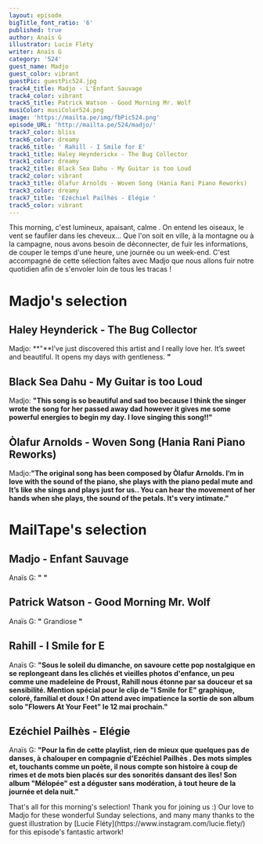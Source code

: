 ```yaml
---
layout: episode
bigTitle_font_ratio: '6'
published: true
author: Anaïs G
illustrator: Lucie Fléty
writer: Anaïs G
category: '524'
guest_name: Madjo
guest_color: vibrant
guestPic: guestPic524.jpg
track4_title: Madjo - L'Enfant Sauvage
track4_color: vibrant
track5_title: Patrick Watson - Good Morning Mr. Wolf
musiColor: musiColor524.png
image: 'https://mailta.pe/img/fbPic524.png'
episode_URL: 'http://mailta.pe/524/madjo/'
track7_color: bliss
track6_color: dreamy
track6_title: ' Rahill - I Smile for E'
track1_title: Haley Heynderickx - The Bug Collector
track1_color: dreamy
track2_title: Black Sea Dahu - My Guitar is too Loud
track2_color: vibrant
track3_title: Òlafur Arnolds - Woven Song (Hania Rani Piano Reworks)
track3_color: dreamy
track7_title: 'Ezéchiel Pailhès - Elégie '
track5_color: vibrant
---
```

<p id="introduction"> This morning, c'est lumineux, apaisant, calme . On entend les oiseaux, le vent se faufiler dans les cheveux... Que l'on soit en ville, à la montagne ou à la campagne, nous avons besoin de déconnecter, de fuir les informations, de couper le temps d'une heure, une journée ou un week-end. C'est accompagné de cette sélection faîtes avec Madjo que nous allons fuir notre quotidien afin de s'envoler loin de tous les tracas !
</p>

# Madjo's selection

##  Haley Heynderick - The Bug Collector 
Madjo: **"**I’ve just discovered this artist and I really love her. It’s sweet and beautiful. It opens my days with gentleness. **"**

## Black Sea Dahu - My Guitar is too Loud 
Madjo: **"**This song is so beautiful and sad too because I think the singer wrote the song for her passed away dad however it gives me some powerful energies to begin my day. I love singing this song!!**"**

## Òlafur Arnolds - Woven Song (Hania Rani Piano Reworks)
Madjo:**"**The original song has been composed by Òlafur Arnolds. I’m in love with the sound of the piano, she plays with the piano pedal mute and It’s like she sings and plays just for us.. You can hear the movement of her hands when she plays, the sound of the petals. It's very intimate.**"**

# MailTape's selection

## Madjo - Enfant Sauvage
Anaïs G: **"** **"**

## Patrick Watson - Good Morning Mr. Wolf
Anaïs G: **"** Grandiose  **"**

## Rahill - I Smile for E
Anaïs G: **"**Sous le soleil du dimanche, on savoure cette pop nostalgique en se replongeant dans les clichés et vieilles photos d'enfance, un peu comme une madeleine de Proust, Rahill nous étonne par sa douceur et sa sensibilité. Mention spécial pour le clip de "I Smile for E" graphique, coloré, familial et doux ! On attend avec impatience la sortie de son album solo "Flowers At Your Feet" le 12 mai prochain.**"**

## Ezéchiel Pailhès - Elégie
Anaïs G: **"**Pour la fin de cette playlist, rien de mieux que quelques pas de danses, à chalouper en compagnie d'Ezéchiel Pailhès . Des mots simples et, touchants comme un poète, il nous compte son histoire à coup de rimes et de mots bien placés sur des sonorités dansant des îles! Son album "Mélopée" est a déguster sans modération, à tout heure de la journée et dela nuit.**"**

<p id="outroduction">That's all for this morning's selection! Thank you for joining us :) Our love to Madjo for these wonderful Sunday selections, and many many thanks to the guest illustration by [Lucie Fléty](https://www.instagram.com/lucie.flety/) for this episode's fantastic artwork!</p>

